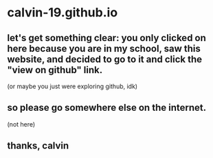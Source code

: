 # calvin-19.github.io

## let's get something clear: you only clicked on here because you are in my school, saw this website, and decided to go to it and click the "view on github" link.
(or maybe you just were exploring  github, idk)
## so please go somewhere else on the internet.
(not here)
## thanks, calvin
